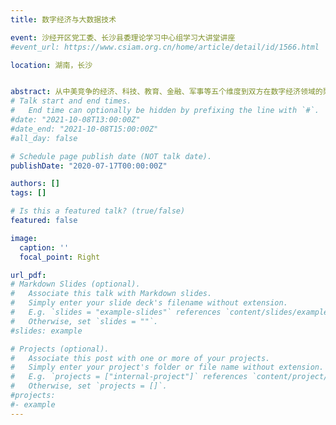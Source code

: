 ```yaml
---
title: 数字经济与大数据技术

event: 沙经开区党工委、长沙县委理论学习中心组学习大讲堂讲座
#event_url: https://www.csiam.org.cn/home/article/detail/id/1566.html

location: 湖南，长沙


abstract: 从中美竞争的经济、科技、教育、金融、军事等五个维度到双方在数字经济领域的聚焦，强调了数字经济在当前国家发展中的重要意义，随后对数字经济的含义、评估及数据要素的重要作用等进行分析，最后简要介绍了在数字经济中非常关键的大数据技术以及若干典型应用案例。
# Talk start and end times.
#   End time can optionally be hidden by prefixing the line with `#`.
#date: "2021-10-08T13:00:00Z"
#date_end: "2021-10-08T15:00:00Z"
#all_day: false

# Schedule page publish date (NOT talk date).
publishDate: "2020-07-17T00:00:00Z"

authors: []
tags: []

# Is this a featured talk? (true/false)
featured: false

image:
  caption: ''
  focal_point: Right

url_pdf:
# Markdown Slides (optional).
#   Associate this talk with Markdown slides.
#   Simply enter your slide deck's filename without extension.
#   E.g. `slides = "example-slides"` references `content/slides/example-slides.md`.
#   Otherwise, set `slides = ""`.
#slides: example

# Projects (optional).
#   Associate this post with one or more of your projects.
#   Simply enter your project's folder or file name without extension.
#   E.g. `projects = ["internal-project"]` references `content/project/deep-learning/index.md`.
#   Otherwise, set `projects = []`.
#projects:
#- example
---
```


